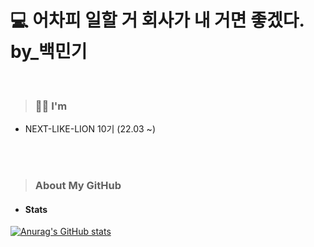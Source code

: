 # 💻 어차피 일할 거 회사가 내 거면 좋겠다. by_백민기
<br/>

> ### 💁🏻 I'm
* NEXT-LIKE-LION 10기 (22.03 ~)

<br/>
<br/>


> ### About My GitHub
* #### Stats
[![Anurag's GitHub stats](https://github-readme-stats.vercel.app/api?username=toyo30)](https://github.com/toyo30/github-readme-stats)
<br/>


